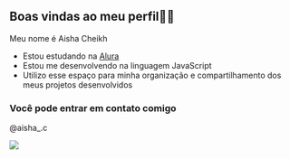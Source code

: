## Boas vindas ao meu perfil💙💙

Meu nome é Aisha Cheikh

- Estou estudando na [Alura](https://www.alura.com.br)
- Estou me desenvolvendo na linguagem JavaScript
- Utilizo esse espaço para minha organização e compartilhamento dos meus projetos desenvolvidos

### Você pode entrar em contato comigo 

@aisha_.c

![](https://media1.tenor.com/m/AapKRNOpG6cAAAAC/ohno-meme-monkey-ohno.gif)
